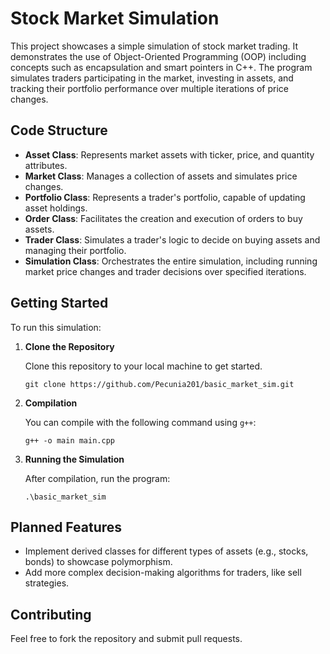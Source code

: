 # Stock Market Simulation

This project showcases a simple simulation of stock market trading. It demonstrates the use of Object-Oriented Programming (OOP) including concepts such as encapsulation and smart pointers in C++. The program simulates traders participating in the market, investing in assets, and tracking their portfolio performance over multiple iterations of price changes.

## Code Structure

- **Asset Class**: Represents market assets with ticker, price, and quantity attributes.
- **Market Class**: Manages a collection of assets and simulates price changes.
- **Portfolio Class**: Represents a trader's portfolio, capable of updating asset holdings.
- **Order Class**: Facilitates the creation and execution of orders to buy assets.
- **Trader Class**: Simulates a trader's logic to decide on buying assets and managing their portfolio.
- **Simulation Class**: Orchestrates the entire simulation, including running market price changes and trader decisions over specified iterations.

## Getting Started

To run this simulation:

1. **Clone the Repository**
   
   Clone this repository to your local machine to get started.
   ```
   git clone https://github.com/Pecunia201/basic_market_sim.git
   ```
3. **Compilation**
   
   You can compile with the following command using ``g++``:
   ```
   g++ -o main main.cpp
   ```
4. **Running the Simulation**
   
   After compilation, run the program:
   ```
   .\basic_market_sim
   ```

## Planned Features

- Implement derived classes for different types of assets (e.g., stocks, bonds) to showcase polymorphism.
- Add more complex decision-making algorithms for traders, like sell strategies.

## Contributing

Feel free to fork the repository and submit pull requests.